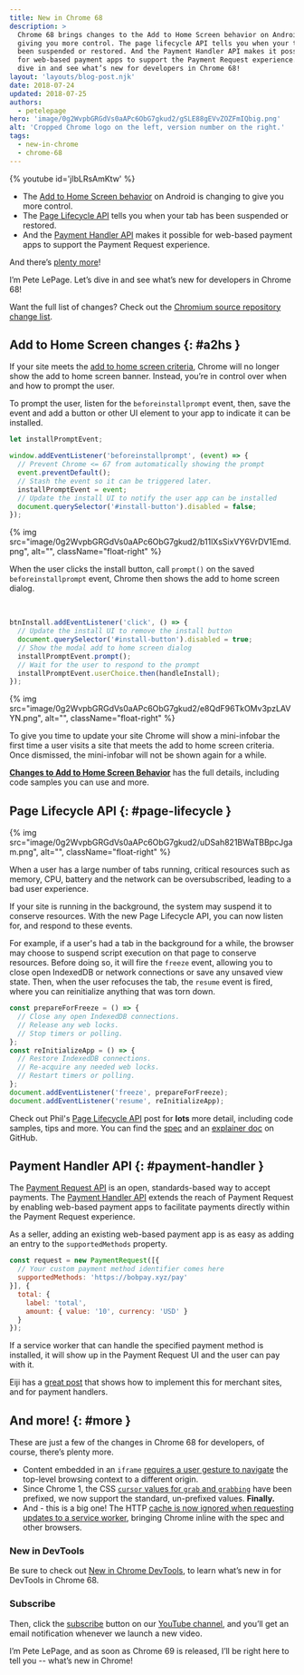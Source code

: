 ```yaml
---
title: New in Chrome 68
description: >
  Chrome 68 brings changes to the Add to Home Screen behavior on Android,
  giving you more control. The page lifecycle API tells you when your tab has
  been suspended or restored. And the Payment Handler API makes it possible
  for web-based payment apps to support the Payment Request experience. Let’s
  dive in and see what’s new for developers in Chrome 68!
layout: 'layouts/blog-post.njk'
date: 2018-07-24
updated: 2018-07-25
authors:
  - petelepage
hero: 'image/0g2WvpbGRGdVs0aAPc6ObG7gkud2/gSLE88gEVvZOZFmIQbig.png'
alt: 'Cropped Chrome logo on the left, version number on the right.'
tags:
  - new-in-chrome
  - chrome-68
---
```


{% youtube id='jlbLRsAmKtw' %}

* The [Add to Home Screen behavior](#a2hs) on Android is changing to give
  you more control.
* The [Page Lifecycle API](#page-lifecycle) tells you when your tab has been
  suspended or restored.
* And the [Payment Handler API](#payment-handler) makes it possible for
  web-based payment apps to support the Payment Request experience.

And there’s [plenty more](#more)!

I’m Pete LePage. Let’s dive in and see what’s new for developers in Chrome 68!

Want the full list of changes? Check out the
[Chromium source repository change list](https://chromium.googlesource.com/chromium/src/+log/67.0.3396.62..68.0.3440.70).

## Add to Home Screen changes {: #a2hs }

If your site meets the
[add to home screen criteria](https://developers.google.com/web/fundamentals/app-install-banners/#criteria),
Chrome will no longer show the add to home screen banner. Instead, you’re in
control over when and how to prompt the user.

To prompt the user, listen for the `beforeinstallprompt` event, then, save
the event and add a button or other UI element to your app to indicate it can
be installed.

```javascript
let installPromptEvent;

window.addEventListener('beforeinstallprompt', (event) => {
  // Prevent Chrome <= 67 from automatically showing the prompt
  event.preventDefault();
  // Stash the event so it can be triggered later.
  installPromptEvent = event;
  // Update the install UI to notify the user app can be installed
  document.querySelector('#install-button').disabled = false;
});
```

{% img src="image/0g2WvpbGRGdVs0aAPc6ObG7gkud2/b11lXsSixVY6VrDV1Emd.png", alt="", className="float-right" %}

When the user clicks the install button, call `prompt()` on the saved
`beforeinstallprompt` event, Chrome then shows the add to home screen dialog.

<br style="clear: both;">

```javascript
btnInstall.addEventListener('click', () => {
  // Update the install UI to remove the install button
  document.querySelector('#install-button').disabled = true;
  // Show the modal add to home screen dialog
  installPromptEvent.prompt();
  // Wait for the user to respond to the prompt
  installPromptEvent.userChoice.then(handleInstall);
});
```

{% img src="image/0g2WvpbGRGdVs0aAPc6ObG7gkud2/e8QdF96TkOMv3pzLAVYN.png", alt="", className="float-right" %}

To give you time to update your site Chrome will show a mini-infobar the first
time a user visits a site that meets the add to home screen criteria. Once
dismissed, the mini-infobar will not be shown again for a while.

[**Changes to Add to Home Screen Behavior**](https://developers.google.com/web/updates/2018/06/a2hs-updates)
has the full details, including code samples you can use and more.

## Page Lifecycle API {: #page-lifecycle }

{% img src="image/0g2WvpbGRGdVs0aAPc6ObG7gkud2/uDSah821BWaTBBpcJgam.png", alt="", className="float-right" %}

When a user has a large number of tabs running, critical resources such as
memory, CPU, battery and the network can be oversubscribed, leading to a
bad user experience.

If your site is running in the background, the system may suspend it to
conserve resources. With the new Page Lifecycle API, you can now listen for,
and respond to these events.

For example, if a user's had a tab in the background for a while, the browser
may choose to suspend script execution on that page to conserve resources.
Before doing so, it will fire the `freeze` event, allowing you to close open
IndexedDB or network connections or save any unsaved view state. Then, when
the user refocuses the tab, the `resume` event is fired, where you can
reinitialize anything that was torn down.

```javascript
const prepareForFreeze = () => {
  // Close any open IndexedDB connections.
  // Release any web locks.
  // Stop timers or polling.
};
const reInitializeApp = () => {
  // Restore IndexedDB connections.
  // Re-acquire any needed web locks.
  // Restart timers or polling.
};
document.addEventListener('freeze', prepareForFreeze);
document.addEventListener('resume', reInitializeApp);
```

Check out Phil's [Page Lifecycle API](https://developers.google.com/web/updates/2018/07/page-lifecycle-api)
post for **lots** more detail, including code samples, tips and more.
You can find the [spec](https://wicg.github.io/page-lifecycle/spec.html) and an
[explainer doc](https://github.com/WICG/page-lifecycle) on GitHub.

## Payment Handler API {: #payment-handler }

The [Payment Request API](https://www.w3.org/TR/payment-request/) is an open,
standards-based way to accept payments. The
[Payment Handler API](https://www.w3.org/TR/payment-handler/) extends the
reach of Payment Request by enabling web-based payment apps to facilitate
payments directly within the Payment Request experience.

As a seller, adding an existing web-based payment app is as easy as adding an
entry to the `supportedMethods` property.

```javascript
const request = new PaymentRequest([{
  // Your custom payment method identifier comes here
  supportedMethods: 'https://bobpay.xyz/pay'
}], {
  total: {
    label: 'total',
    amount: { value: '10', currency: 'USD' }
  }
});
```

If a service worker that can handle the specified payment method is installed,
it will show up in the Payment Request UI and the user can pay with it.

Eiji has a [great post](https://developers.google.com/web/updates/2018/06/payment-handler-api) that shows
how to implement this for merchant sites, and for payment handlers.

## And more! {: #more }

These are just a few of the changes in Chrome 68 for developers, of course,
there’s plenty more.

* Content embedded in an `iframe`
  [requires a user gesture to navigate](https://www.chromestatus.com/feature/5629582019395584)
  the top-level browsing context to a different origin.
* Since Chrome 1, the CSS
  [`cursor` values for `grab` and `grabbing`](https://www.chromestatus.com/feature/5575087101050880)
  have been  prefixed, we now support the standard, un-prefixed values.
  **Finally.**
* And - this is a big one! The HTTP [cache is now ignored when requesting
  updates to a service worker](https://developers.google.com/web/updates/2018/06/fresher-sw), bringing
  Chrome inline with the spec and other browsers.

### New in DevTools

Be sure to check out [New in Chrome DevTools](https://developers.google.com/web/updates/2018/05/devtools), to
learn what’s new in for DevTools in Chrome 68.

### Subscribe

Then, click the [subscribe](https://goo.gl/6FP1a5) button on our
[YouTube channel](https://www.youtube.com/user/ChromeDevelopers/), and
you’ll get an email notification whenever we launch a new video.

I’m Pete LePage, and as soon as Chrome 69 is released, I’ll be right
here to tell you -- what’s new in Chrome!
